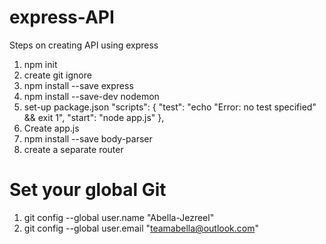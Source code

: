 # express-API

Steps on creating API using express

1. npm init
2. create git ignore
3. npm install --save express
4. npm install --save-dev nodemon
5. set-up package.json
   "scripts": {
   "test": "echo \"Error: no test specified\" && exit 1",
   "start": "node app.js"
   },
5. Create app.js
6. npm install --save body-parser
7. create a separate router

# Set your global Git

1. git config --global user.name "Abella-Jezreel"
2. git config --global user.email "teamabella@outlook.com"
